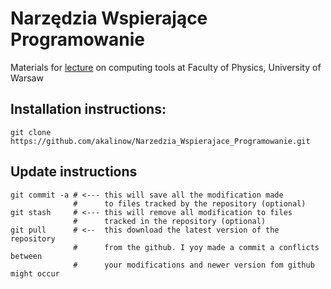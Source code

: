# Narzędzia Wspierające Programowanie
Materials for [lecture](https://usosweb.fuw.edu.pl/kontroler.php?_action=katalog2%2Fprzedmioty%2FpokazPrzedmiot&kod=1100-NWP&lang=en) on computing tools at Faculty of Physics, University of Warsaw

## Installation instructions:

```Shell
git clone https://github.com/akalinow/Narzedzia_Wspierajace_Programowanie.git
```

## Update instructions
```Shell
git commit -a # <--- this will save all the modification made 
              #      to files tracked by the repository (optional)
git stash     # <--- this will remove all modification to files 
              #      tracked in the repository (optional)
git pull      # <--  this download the latest version of the repository    
              #      from the github. I yoy made a commit a conflicts between
              #      your modifications and newer version fom github might occur
```